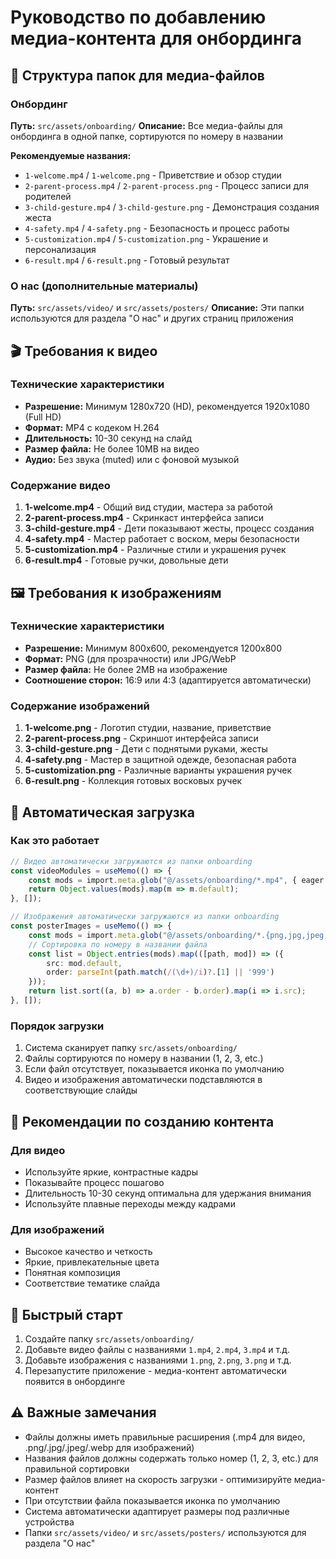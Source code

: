 # Руководство по добавлению медиа-контента для онбординга

## 📁 Структура папок для медиа-файлов

### Онбординг
**Путь:** `src/assets/onboarding/`
**Описание:** Все медиа-файлы для онбординга в одной папке, сортируются по номеру в названии

**Рекомендуемые названия:**
- `1-welcome.mp4` / `1-welcome.png` - Приветствие и обзор студии
- `2-parent-process.mp4` / `2-parent-process.png` - Процесс записи для родителей
- `3-child-gesture.mp4` / `3-child-gesture.png` - Демонстрация создания жеста
- `4-safety.mp4` / `4-safety.png` - Безопасность и процесс работы
- `5-customization.mp4` / `5-customization.png` - Украшение и персонализация
- `6-result.mp4` / `6-result.png` - Готовый результат

### О нас (дополнительные материалы)
**Путь:** `src/assets/video/` и `src/assets/posters/`
**Описание:** Эти папки используются для раздела "О нас" и других страниц приложения

## 🎬 Требования к видео

### Технические характеристики
- **Разрешение:** Минимум 1280x720 (HD), рекомендуется 1920x1080 (Full HD)
- **Формат:** MP4 с кодеком H.264
- **Длительность:** 10-30 секунд на слайд
- **Размер файла:** Не более 10MB на видео
- **Аудио:** Без звука (muted) или с фоновой музыкой

### Содержание видео
1. **1-welcome.mp4** - Общий вид студии, мастера за работой
2. **2-parent-process.mp4** - Скринкаст интерфейса записи
3. **3-child-gesture.mp4** - Дети показывают жесты, процесс создания
4. **4-safety.mp4** - Мастер работает с воском, меры безопасности
5. **5-customization.mp4** - Различные стили и украшения ручек
6. **6-result.mp4** - Готовые ручки, довольные дети

## 🖼️ Требования к изображениям

### Технические характеристики
- **Разрешение:** Минимум 800x600, рекомендуется 1200x800
- **Формат:** PNG (для прозрачности) или JPG/WebP
- **Размер файла:** Не более 2MB на изображение
- **Соотношение сторон:** 16:9 или 4:3 (адаптируется автоматически)

### Содержание изображений
1. **1-welcome.png** - Логотип студии, название, приветствие
2. **2-parent-process.png** - Скриншот интерфейса записи
3. **3-child-gesture.png** - Дети с поднятыми руками, жесты
4. **4-safety.png** - Мастер в защитной одежде, безопасная работа
5. **5-customization.png** - Различные варианты украшения ручек
6. **6-result.png** - Коллекция готовых восковых ручек

## 🔧 Автоматическая загрузка

### Как это работает
```typescript
// Видео автоматически загружаются из папки onboarding
const videoModules = useMemo(() => {
    const mods = import.meta.glob("@/assets/onboarding/*.mp4", { eager: true });
    return Object.values(mods).map(m => m.default);
}, []);

// Изображения автоматически загружаются из папки onboarding
const posterImages = useMemo(() => {
    const mods = import.meta.glob("@/assets/onboarding/*.{png,jpg,jpeg,webp}", { eager: true });
    // Сортировка по номеру в названии файла
    const list = Object.entries(mods).map(([path, mod]) => ({
        src: mod.default,
        order: parseInt(path.match(/(\d+)/i)?.[1] || '999')
    }));
    return list.sort((a, b) => a.order - b.order).map(i => i.src);
}, []);
```

### Порядок загрузки
1. Система сканирует папку `src/assets/onboarding/`
2. Файлы сортируются по номеру в названии (1, 2, 3, etc.)
3. Если файл отсутствует, показывается иконка по умолчанию
4. Видео и изображения автоматически подставляются в соответствующие слайды

## 📝 Рекомендации по созданию контента

### Для видео
- Используйте яркие, контрастные кадры
- Показывайте процесс пошагово
- Длительность 10-30 секунд оптимальна для удержания внимания
- Используйте плавные переходы между кадрами

### Для изображений
- Высокое качество и четкость
- Яркие, привлекательные цвета
- Понятная композиция
- Соответствие тематике слайда

## 🚀 Быстрый старт

1. Создайте папку `src/assets/onboarding/`
2. Добавьте видео файлы с названиями `1.mp4`, `2.mp4`, `3.mp4` и т.д.
3. Добавьте изображения с названиями `1.png`, `2.png`, `3.png` и т.д.
4. Перезапустите приложение - медиа-контент автоматически появится в онбординге

## ⚠️ Важные замечания

- Файлы должны иметь правильные расширения (.mp4 для видео, .png/.jpg/.jpeg/.webp для изображений)
- Названия файлов должны содержать только номер (1, 2, 3, etc.) для правильной сортировки
- Размер файлов влияет на скорость загрузки - оптимизируйте медиа-контент
- При отсутствии файла показывается иконка по умолчанию
- Система автоматически адаптирует размеры под различные устройства
- Папки `src/assets/video/` и `src/assets/posters/` используются для раздела "О нас"
